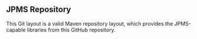 
## JPMS Repository

This Git layout is a valid Maven repository layout, which provides the JPMS-capable libraries from this GitHub repository.

